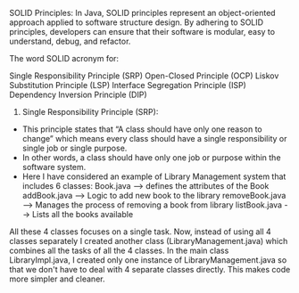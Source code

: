SOLID Principles:
In Java, SOLID principles represent an object-oriented approach applied to software structure design.
By adhering to SOLID principles, developers can ensure that their software is modular, easy to understand, debug, and refactor.

The word SOLID acronym for:

Single Responsibility Principle (SRP)
Open-Closed Principle (OCP)
Liskov Substitution Principle (LSP)
Interface Segregation Principle (ISP)
Dependency Inversion Principle (DIP)


1. Single Responsibility Principle (SRP):
- This principle states that “A class should have only one reason to change” which means every class should have a single responsibility or single job or single purpose.
- In other words, a class should have only one job or purpose within the software system.
- Here I have considered an example of Library Management system that includes 6 classes:
  Book.java --> defines the attributes of the Book
  addBook.java --> Logic to add new book to the library
  removeBook.java --> Manages the process of removing a book from library
  listBook.java --> Lists all the books available

All these 4 classes focuses on a single task. Now, instead of using all 4 classes separately I created another class (LibraryManagement.java) which combines all the tasks of all the 4 classes.
In the main class LibraryImpl.java, I created only one instance of LibraryManagement.java so that we don't have to deal with 4 separate classes directly. This makes code more simpler and cleaner.


